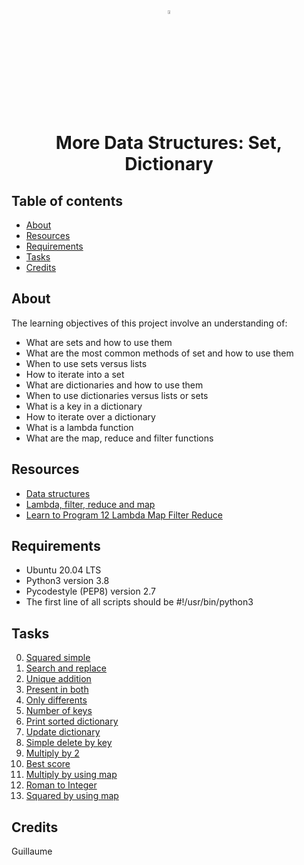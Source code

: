 <div align="center">

<a href="https://www.python.org/">
<img src="https://upload.wikimedia.org/wikipedia/commons/thumb/1/1f/Python_logo_01.svg/800px-Python_logo_01.svg.png" alt="Python Language" width=4% heigth=4% />
</a>
<h1> More Data Structures: Set, Dictionary </h1>

</div>

## Table of contents
* [About](#about)
* [Resources](#resources)
* [Requirements](#requirements)
* [Tasks](#tasks)
* [Credits](#credits)

## About
The learning objectives of this project involve an understanding of:
* What are sets and how to use them
* What are the most common methods of set and how to use them
* When to use sets versus lists
* How to iterate into a set
* What are dictionaries and how to use them
* When to use dictionaries versus lists or sets
* What is a key in a dictionary
* How to iterate over a dictionary
* What is a lambda function
* What are the map, reduce and filter functions

## Resources
* [Data structures](https://docs.python.org/3/tutorial/datastructures.html)
* [Lambda, filter, reduce and map](https://python-course.eu/advanced-python/lambda-filter-reduce-map.php)
* [Learn to Program 12 Lambda Map Filter Reduce](https://youtu.be/1GAC6KQUPeg)

## Requirements
* Ubuntu 20.04 LTS
* Python3 version 3.8
* Pycodestyle (PEP8) version 2.7
* The first line of all scripts should be #!/usr/bin/python3

## Tasks
0. [Squared simple](0-square_matrix_simple.py)
1. [Search and replace](1-search_replace.py)
2. [Unique addition](2-uniq_add.py)
3. [Present in both](3-common_elements.py)
4. [Only differents](4-only_diff_elements.py)
5. [Number of keys](5-number_keys.py)
6. [Print sorted dictionary](6-print_sorted_dictionary.py)
7. [Update dictionary](7-update_dictionary.py)
8. [Simple delete by key](8-simple_delete.py)
9. [Multiply by 2](9-multiply_by_2.py)
10. [Best score](10-best_score.py)
11. [Multiply by using map](11-multiply_list_map.py)
12. [Roman to Integer](12-roman_to_int.py)
14. [Squared by using map](101-square_matrix_map.py)

## Credits
Guillaume
